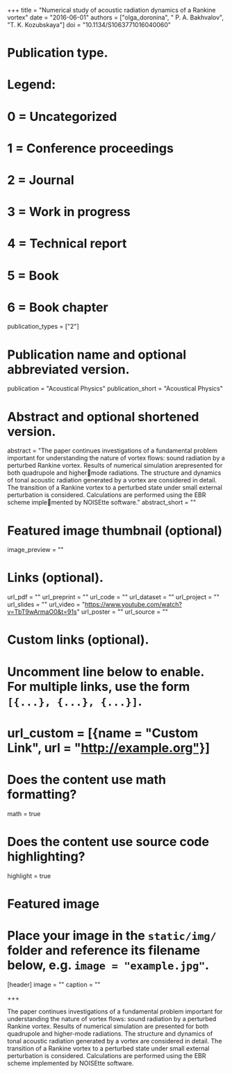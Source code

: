 +++
title = "Numerical study of acoustic radiation dynamics of a Rankine vortex"
date = "2016-06-01"
authors = ["olga_doronina", " P. A. Bakhvalov", "T. K. Kozubskaya"]
doi = "10.1134/S1063771016040060"
# Publication type.
# Legend:
# 0 = Uncategorized
# 1 = Conference proceedings
# 2 = Journal
# 3 = Work in progress
# 4 = Technical report
# 5 = Book
# 6 = Book chapter
publication_types = ["2"]

# Publication name and optional abbreviated version.
publication = "Acoustical Physics"
publication_short = "Acoustical Physics"

# Abstract and optional shortened version.
abstract = "The paper continues investigations of a fundamental problem important for understanding the nature of vortex flows: sound radiation by a perturbed Rankine vortex. Results of numerical simulation arepresented for both quadrupole and highermode radiations.  The structure and dynamics of tonal acoustic radiation generated by a vortex are considered in detail. The transition of a Rankine vortex to a perturbed state under small external perturbation is considered. Calculations are performed using the EBR scheme implemented by NOISEtte software."
abstract_short = ""

# Featured image thumbnail (optional)
image_preview = ""

# Links (optional).
url_pdf = ""
url_preprint = ""
url_code = ""
url_dataset = ""
url_project = ""
url_slides = ""
url_video = "https://www.youtube.com/watch?v=TbT9wArmaO0&t=91s"
url_poster = ""
url_source = ""

# Custom links (optional).
#   Uncomment line below to enable. For multiple links, use the form `[{...}, {...}, {...}]`.
# url_custom = [{name = "Custom Link", url = "http://example.org"}]

# Does the content use math formatting?
math = true

# Does the content use source code highlighting?
highlight = true

# Featured image
# Place your image in the `static/img/` folder and reference its filename below, e.g. `image = "example.jpg"`.
[header]
image = ""
caption = ""

+++

The paper continues investigations of a fundamental problem important for understanding the nature of vortex flows: sound radiation by a perturbed Rankine vortex. Results of numerical simulation are presented for both quadrupole and higher-mode radiations. The structure and dynamics of tonal acoustic radiation generated by a vortex are considered in detail. The transition of a Rankine vortex to a perturbed state under small external perturbation is considered. Calculations are performed using the EBR scheme implemented by NOISEtte software.
